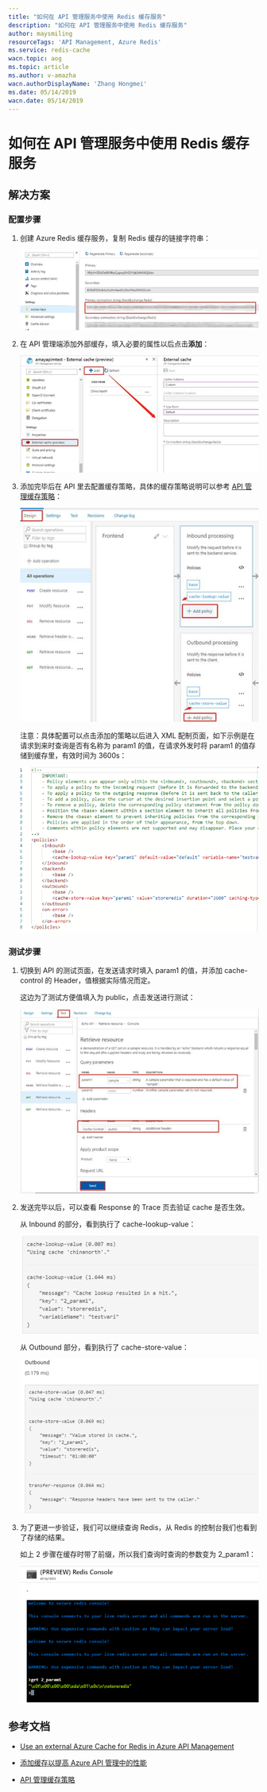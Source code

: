 ```yaml
---
title: "如何在 API 管理服务中使用 Redis 缓存服务"
description: "如何在 API 管理服务中使用 Redis 缓存服务"
author: maysmiling
resourceTags: 'API Management, Azure Redis'
ms.service: redis-cache
wacn.topic: aog
ms.topic: article
ms.author: v-amazha
wacn.authorDisplayName: 'Zhang Hongmei'
ms.date: 05/14/2019
wacn.date: 05/14/2019
---
```


# 如何在 API 管理服务中使用 Redis 缓存服务

## 解决方案

### 配置步骤

1. 创建 Azure Redis 缓存服务，复制 Redis 缓存的链接字符串：

    ![01](media/aog-redis-cache-howto-use-redis-cache-via-api-management-service/01.jpg "01")

2. 在 API 管理端添加外部缓存，填入必要的属性以后点击**添加**：

    ![02](media/aog-redis-cache-howto-use-redis-cache-via-api-management-service/02.jpg "02")

3. 添加完毕后在 API 里去配置缓存策略，具体的缓存策略说明可以参考 [API 管理缓存策略](https://docs.azure.cn/zh-cn/api-management/api-management-caching-policies)：

    ![03](media/aog-redis-cache-howto-use-redis-cache-via-api-management-service/03.jpg "03")

    注意：具体配置可以点击添加的策略以后进入 XML 配制页面，如下示例是在请求到来时查询是否有名称为 param1 的值，在请求外发时将 param1 的值存储到缓存里，有效时间为 3600s：

    ![04](media/aog-redis-cache-howto-use-redis-cache-via-api-management-service/04.png "04")

### 测试步骤

1. 切换到 API 的测试页面，在发送请求时填入 param1 的值，并添加 cache-control 的 Header，值根据实际情况而定。

    这边为了测试方便值填入为 public，点击发送进行测试：

    ![05](media/aog-redis-cache-howto-use-redis-cache-via-api-management-service/05.jpg "05")

2. 发送完毕以后，可以查看 Response 的 Trace 页去验证 cache 是否生效。

    从 Inbound 的部分，看到执行了 cache-lookup-value：

    ![06](media/aog-redis-cache-howto-use-redis-cache-via-api-management-service/06.png "06")

    从 Outbound 部分，看到执行了 cache-store-value：

    ![07](media/aog-redis-cache-howto-use-redis-cache-via-api-management-service/07.png "07")

3. 为了更进一步验证，我们可以继续查询 Redis，从 Redis 的控制台我们也看到了存储的结果。

    如上 2 步骤在缓存时带了前缀，所以我们查询时查询的参数变为 2_param1：

    ![08](media/aog-redis-cache-howto-use-redis-cache-via-api-management-service/08.png "08")

## 参考文档

* [Use an external Azure Cache for Redis in Azure API Management](https://docs.microsoft.com/en-us/azure/api-management/api-management-howto-cache-external)

* [添加缓存以提高 Azure API 管理中的性能](https://docs.azure.cn/zh-cn/api-management/api-management-howto-cache)

* [API 管理缓存策略](https://docs.azure.cn/zh-cn/api-management/api-management-caching-policies)